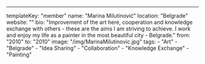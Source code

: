 ---
  templateKey: "member"
  name: "Marina Milutinović"
  location: "Belgrade"
  website: ""
  bio: "Improvement of the art here, cooperation and knowledge exchange with others - these are the aims I am striving to achieve. I work and enjoy my life as a painter in the most beautiful city - Belgrade."
  from: "2010"
  to: "2010"
  image: "/img/MarinaMilutinovic.jpg"
  tags: 
    - "Art"
    - "Belgrade"
    - "Idea Sharing"
    - "Collaboration"
    - "Knowledge Exchange"
    - "Painting"
